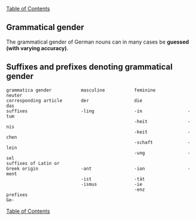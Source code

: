 [Table of Contents](Readme.md)

Grammatical gender
-

The grammatical gender of German nouns can in many cases be **guessed (with varying accuracy)**.

Suffixes and prefixes denoting grammatical gender
-

    grammatica gender           masculine           feminine            neuter
    corresponding article       der                 die                 das
    suffixes                    -ling               -in                 -tum
                                                    -heit               -nis
                                                    -keit               -chen
                                                    -schaft             -lein
                                                    -ung                -sel
    suffixes of Latin or
    Greek origin                -ant                -ion                -ment
                                -ist                -tät
                                -ismus              -ie
                                                    -enz
    prefixes                                                            Ge-



[Table of Contents](Readme.md)


